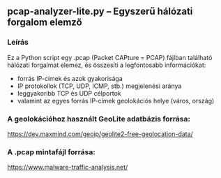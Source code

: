 ## pcap-analyzer-lite.py – Egyszerű hálózati forgalom elemző

### Leírás

Ez a Python script egy .pcap (Packet CAPture = PCAP) fájlban található hálózati forgalmat elemez, és összesíti a legfontosabb információkat:

 - forrás IP-címek és azok gyakorisága
 - IP protokollok (TCP, UDP, ICMP, stb.) megjelenési aránya
 - leggyakoribb TCP és UDP célportok
 - valamint az egyes forrás IP-címek geolokációs helye (város, ország)

### A geolokációhoz használt GeoLite adatbázis forrása:

https://dev.maxmind.com/geoip/geolite2-free-geolocation-data/

### A .pcap mintafájl forrása:

https://www.malware-traffic-analysis.net/
